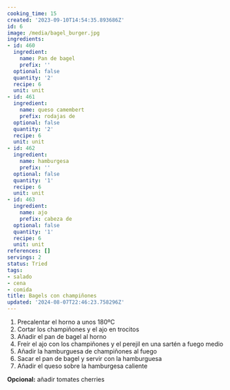 ```yaml
---
cooking_time: 15
created: '2023-09-10T14:54:35.893686Z'
id: 6
image: /media/bagel_burger.jpg
ingredients:
- id: 460
  ingredient:
    name: Pan de bagel
    prefix: ''
  optional: false
  quantity: '2'
  recipe: 6
  unit: unit
- id: 461
  ingredient:
    name: queso camembert
    prefix: rodajas de
  optional: false
  quantity: '2'
  recipe: 6
  unit: unit
- id: 462
  ingredient:
    name: hamburgesa
    prefix: ''
  optional: false
  quantity: '1'
  recipe: 6
  unit: unit
- id: 463
  ingredient:
    name: ajo
    prefix: cabeza de
  optional: false
  quantity: '1'
  recipe: 6
  unit: unit
references: []
servings: 2
status: Tried
tags:
- salado
- cena
- comida
title: Bagels con champiñones
updated: '2024-08-07T22:46:23.758296Z'
---
```


1. Precalentar el horno a unos 180ºC
2. Cortar los champiñones y el ajo en trocitos
3. Añadir el pan de bagel al horno
3. Freír el ajo con los champiñones y el perejil en una sartén a fuego medio
4. Añadir la hamburguesa de champiñones al fuego
5. Sacar el pan de bagel y servir con la hamburguesa
6. Añadir el queso sobre la hamburgesa caliente


**Opcional:**  añadir tomates cherries

